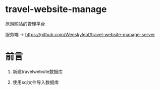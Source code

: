 # travel-website-manage
旅游网站的管理平台

服务端 -> https://github.com/Weeskyleaf/travel-website-manage-server

# 前言
1. 新建travelwebsite数据库

2. 使用sql文件导入数据库
